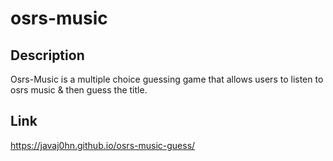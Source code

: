 # osrs-music

## Description
Osrs-Music is a multiple choice guessing game that allows users to listen to osrs music & then guess the title.

## Link
https://javaj0hn.github.io/osrs-music-guess/
